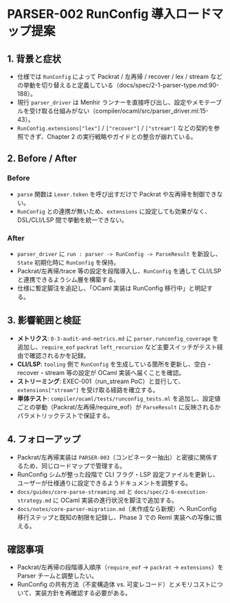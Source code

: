# PARSER-002 RunConfig 導入ロードマップ提案

## 1. 背景と症状
- 仕様では `RunConfig` によって Packrat / 左再帰 / recover / lex / stream などの挙動を切り替えると定義している（docs/spec/2-1-parser-type.md:90-188）。  
- 現行 `parser_driver` は Menhir ランナーを直接呼び出し、設定やメモテーブルを受け取る仕組みがない（compiler/ocaml/src/parser_driver.ml:15-43）。  
- `RunConfig.extensions["lex"]` / `["recover"]` / `["stream"]` などの契約を参照できず、Chapter 2 の実行戦略やガイドとの整合が崩れている。

## 2. Before / After
### Before
- `parse` 関数は `Lexer.token` を呼び出すだけで Packrat や左再帰を制御できない。  
- `RunConfig` との連携が無いため、`extensions` に設定しても効果がなく、DSL/CLI/LSP 間で挙動を統一できない。

### After
- `parser_driver` に `run : parser -> RunConfig -> ParseResult` を新設し、`State` 初期化時に `RunConfig` を保持。  
- Packrat/左再帰/trace 等の設定を段階導入し、`RunConfig` を通して CLI/LSP と連携できるようシム層を構築する。  
- 仕様に暫定脚注を追記し、「OCaml 実装は RunConfig 移行中」と明記する。

## 3. 影響範囲と検証
- **メトリクス**: `0-3-audit-and-metrics.md` に `parser.runconfig_coverage` を追加し、`require_eof` `packrat` `left_recursion` など主要スイッチがテスト経由で確認されるかを記録。  
- **CLI/LSP**: `tooling` 側で `RunConfig` を生成している箇所を更新し、空白・recover・stream 等の設定が OCaml 実装へ届くことを確認。  
- **ストリーミング**: EXEC-001（run_stream PoC）と並行して、`extensions["stream"]` を受け取る経路を確立する。
- **単体テスト**: `compiler/ocaml/tests/runconfig_tests.ml` を追加し、設定値ごとの挙動（Packrat/左再帰/require_eof）が `ParseResult` に反映されるかパラメトリックテストで保証する。

## 4. フォローアップ
- Packrat/左再帰実装は `PARSER-003`（コンビネーター抽出）と密接に関係するため、同じロードマップで管理する。  
- RunConfig シムが整った段階で CLI フラグ・LSP 設定ファイルを更新し、ユーザーが仕様通りに設定できるようドキュメントを調整する。  
- `docs/guides/core-parse-streaming.md` と `docs/spec/2-6-execution-strategy.md` に OCaml 実装の進行状況を脚注で追加する。
- `docs/notes/core-parser-migration.md`（未作成なら新規）へ RunConfig 移行ステップと既知の制限を記録し、Phase 3 での Reml 実装への写像に備える。

## 確認事項
- Packrat/左再帰の段階導入順序（`require_eof` → `packrat` → `extensions`）を Parser チームと調整したい。  
- RunConfig の共有方法（不変構造体 vs. 可変レコード）とメモリコストについて、実装方針を再確認する必要がある。

